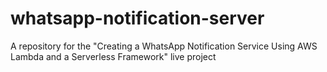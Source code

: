 # whatsapp-notification-server
A repository for the "Creating a WhatsApp Notification Service Using AWS Lambda and a Serverless Framework" live project
